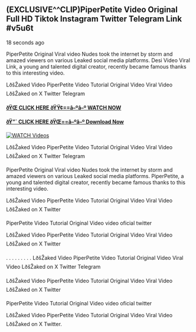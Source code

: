 ## (EXCLUSIVE^^CLIP)PiperPetite Video Original Full HD Tiktok Instagram Twitter Telegram Link #v5u6t

18 seconds ago

PiperPetite Original Viral video Nudes took the internet by storm and amazed viewers on various Leaked social media platforms. Desi Video Viral Link, a young and talented digital creator, recently became famous thanks to this interesting video.

LðšŽaked Video PiperPetite Video Tutorial Original Video Viral Video LðšŽaked on X Twitter Telegram

**[ðŸŒ CLICK HERE ðŸŸ¢==â–ºâ–º WATCH NOW](https://clips-mediaa.blogspot.com/2025/02/video-viral-download.html)**

**[ðŸ”´ CLICK HERE ðŸŒ==â–ºâ–º Download Now](https://clips-mediaa.blogspot.com/2025/02/video-viral-download.html)**

[![WATCH Videos](https://i.imgur.com/dJHk4Zq.gif)](https://clips-mediaa.blogspot.com/2025/02/video-viral-download.html)

LðšŽaked Video PiperPetite Video Tutorial Original Video Viral Video LðšŽaked on X Twitter Telegram

PiperPetite Original Viral video Nudes took the internet by storm and amazed viewers on various Leaked social media platforms. PiperPetite, a young and talented digital creator, recently became famous thanks to this interesting video.

LðšŽaked Video PiperPetite Video Tutorial Original Video Viral Video LðšŽaked on X Twitter

PiperPetite Video Tutorial Original Video video oficial twitter

LðšŽaked Video PiperPetite Video Tutorial Original Video Viral Video LðšŽaked on X Twitter

. . . . . . . . . LðšŽaked Video PiperPetite Video Tutorial Original Video Viral Video LðšŽaked on X Twitter Telegram

LðšŽaked Video PiperPetite Video Tutorial Original Video Viral Video LðšŽaked on X Twitter

PiperPetite Video Tutorial Original Video video oficial twitter

LðšŽaked Video PiperPetite Video Tutorial Original Video Viral Video LðšŽaked on X Twitter.